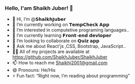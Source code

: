 ### Hello, I'am Shaikh Juber! 👋  


- 👋 Hi, I’m @𝗦𝗵𝗮𝗶𝗸𝗵𝗝𝘂𝗯𝗲𝗿
- 🔭 I’m currently working on 𝗧𝗲𝗺𝗽𝗖𝗵𝗲𝗰𝗸 𝗔𝗽𝗽
- 👀 I’m interested in computetive programing languages..
- 🌱 I’m currently learning 𝗙𝗿𝗼𝗻𝘁-𝗲𝗻𝗱 𝗱𝗲𝘃𝗹𝗼𝗽𝗲𝗿
- 💞️ I’m looking to collaborate on 𝗤𝘂𝗶𝘇 𝗮𝗽𝗽
- 💬 Ask me about React'js ,CSS, Bootstrap, JavaScript..
- 👨‍💻 All of my projects are available at https://github.com/ShaikhJuber/ShaikhJuber
- 📫 How to reach me Shaikhj2001@gmail.com
- 😄 Pronouns: He/His
- ⚡ Fun fact: “Right now, I’m reading about programming”

